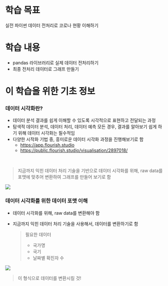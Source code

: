 # 학습 목표
실전 파이썬 데이터 전처리로 코로나 현황 이해하기

# 학습 내용
- pandas 라이브러리로 실제 데이터 전처리하기
- 최종 전처리 데이터로 그래프 만들기

# 이 학습을 위한 기초 정보
### 데이터 시각화란?
- 데이터 분석 결과를 쉽게 이해할 수 있도록 시각적으로 표현하고 전달되는 과정
- 탐색적 데이터 분석, 데이터 처리, 데이터 예측 모든 경우, 결과를 알아보기 쉽게 하기 위해 데이터 시각화는 필수적임
- 다양한 시작화 기법 중, 흥미로운 데이터 시각화 과정을 진행해보기로 함
  - https://app.flourish.studio
  - https://public.flourish.studio/visualisation/2897018/
 <br>
 
  > 지금까지 익힌 데이터 처리 기술을 기반으로 데이터 시각화를 위해, raw data를 포맷에 맞추어 변환하여 그래프를 만들어 보기로 함
  <img src="https://www.fun-coding.org/00_Images/covid_graph_ex2.jpg" />

### 데이터 시각화를 위한 데이터 포맷 이해
- 데이터 시각화를 위해, raw data를 변환해야 함
- 지금까지 익힌 데이터 처리 기술을 사용해서, 데이터를 변환하기로 함

  > 필요한 데이터
  >  - 국가명
  >  - 국기
  >  - 날짜별 확진자 수
<img src="https://www.fun-coding.org/00_Images/covid_ex_data_format.jpg" />

  > 이 형식으로 데이터를 변환시킬 것!
